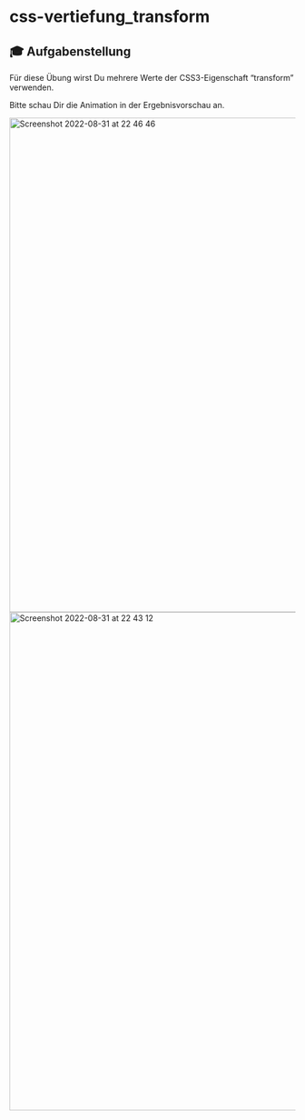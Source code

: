 # css-vertiefung_transform

## 🎓 Aufgabenstellung

Für diese Übung wirst Du mehrere Werte der CSS3-Eigenschaft “transform” verwenden.

Bitte schau Dir die Animation in der Ergebnisvorschau an.

<img width="870" alt="Screenshot 2022-08-31 at 22 46 46" src="https://user-images.githubusercontent.com/110846379/187778984-af74db36-397b-430e-9650-c0af0cb77c5e.png">
<img width="877" alt="Screenshot 2022-08-31 at 22 43 12" src="https://user-images.githubusercontent.com/110846379/187778994-2b275f80-65b3-4304-9996-94a262656feb.png">
